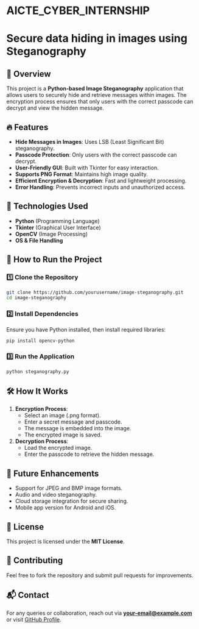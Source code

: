 # AICTE_CYBER_INTERNSHIP
# Secure data hiding in images using Steganography

## 📌 Overview
This project is a **Python-based Image Steganography** application that allows users to securely hide and retrieve messages within images. The encryption process ensures that only users with the correct passcode can decrypt and view the hidden message.

## 🔥 Features
- **Hide Messages in Images**: Uses LSB (Least Significant Bit) steganography.
- **Passcode Protection**: Only users with the correct passcode can decrypt.
- **User-Friendly GUI**: Built with Tkinter for easy interaction.
- **Supports PNG Format**: Maintains high image quality.
- **Efficient Encryption & Decryption**: Fast and lightweight processing.
- **Error Handling**: Prevents incorrect inputs and unauthorized access.

## 📂 Technologies Used
- **Python** (Programming Language)
- **Tkinter** (Graphical User Interface)
- **OpenCV** (Image Processing)
- **OS & File Handling**

## 🚀 How to Run the Project
### 1️⃣ Clone the Repository
```bash
git clone https://github.com/yourusername/image-steganography.git
cd image-steganography
```

### 2️⃣ Install Dependencies
Ensure you have Python installed, then install required libraries:
```bash
pip install opencv-python
```

### 3️⃣ Run the Application
```bash
python steganography.py
```

## 🛠️ How It Works
1. **Encryption Process**:
   - Select an image (.png format).
   - Enter a secret message and passcode.
   - The message is embedded into the image.
   - The encrypted image is saved.
2. **Decryption Process**:
   - Load the encrypted image.
   - Enter the passcode to retrieve the hidden message.


## 🔮 Future Enhancements
- Support for JPEG and BMP image formats.
- Audio and video steganography.
- Cloud storage integration for secure sharing.
- Mobile app version for Android and iOS.

## 📜 License
This project is licensed under the **MIT License**.

## 🤝 Contributing
Feel free to fork the repository and submit pull requests for improvements.

## 📬 Contact
For any queries or collaboration, reach out via **your-email@example.com** or visit [GitHub Profile](https://github.com/yourusername).
